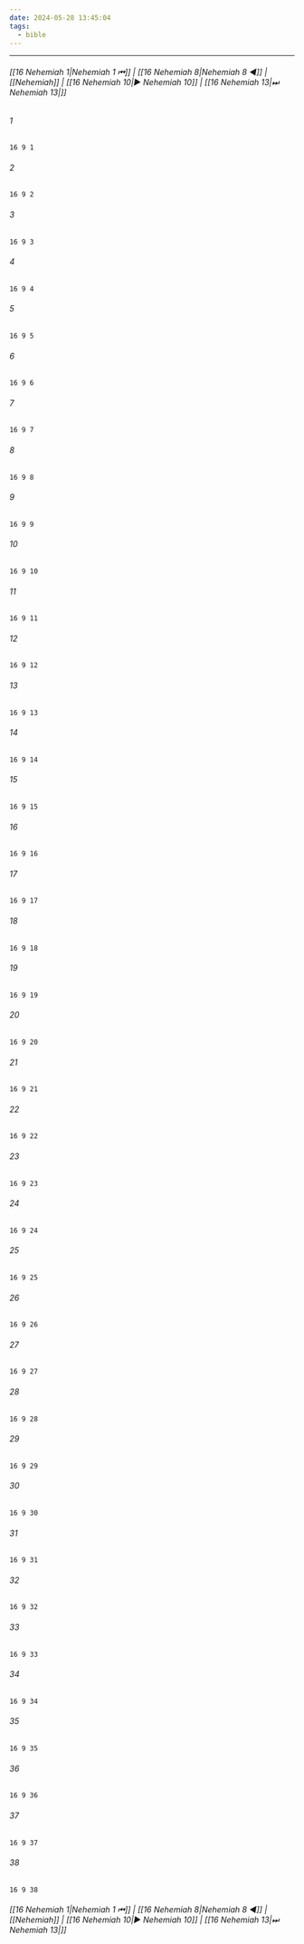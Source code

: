 ```yaml
---
date: 2024-05-28 13:45:04
tags:
  - bible
---
```

___

###### [[16 Nehemiah 1|Nehemiah 1 ⏮]] | [[16 Nehemiah 8|Nehemiah 8 ◀]] | [[Nehemiah]] | [[16 Nehemiah 10|▶ Nehemiah 10]] | [[16 Nehemiah 13|⏭ Nehemiah 13|]]

###### 1
``` verse
16 9 1 
```
###### 2
``` verse
16 9 2 
```
###### 3
``` verse
16 9 3 
```
###### 4
``` verse
16 9 4 
```
###### 5
``` verse
16 9 5 
```
###### 6
``` verse
16 9 6 
```
###### 7
``` verse
16 9 7 
```
###### 8
``` verse
16 9 8 
```
###### 9
``` verse
16 9 9 
```
###### 10
``` verse
16 9 10 
```
###### 11
``` verse
16 9 11 
```
###### 12
``` verse
16 9 12 
```
###### 13
``` verse
16 9 13 
```
###### 14
``` verse
16 9 14 
```
###### 15
``` verse
16 9 15 
```
###### 16
``` verse
16 9 16 
```
###### 17
``` verse
16 9 17 
```
###### 18
``` verse
16 9 18 
```
###### 19
``` verse
16 9 19 
```
###### 20
``` verse
16 9 20 
```
###### 21
``` verse
16 9 21 
```
###### 22
``` verse
16 9 22 
```
###### 23
``` verse
16 9 23 
```
###### 24
``` verse
16 9 24 
```
###### 25
``` verse
16 9 25 
```
###### 26
``` verse
16 9 26 
```
###### 27
``` verse
16 9 27 
```
###### 28
``` verse
16 9 28 
```
###### 29
``` verse
16 9 29 
```
###### 30
``` verse
16 9 30 
```
###### 31
``` verse
16 9 31 
```
###### 32
``` verse
16 9 32 
```
###### 33
``` verse
16 9 33 
```
###### 34
``` verse
16 9 34 
```
###### 35
``` verse
16 9 35 
```
###### 36
``` verse
16 9 36 
```
###### 37
``` verse
16 9 37 
```
###### 38
``` verse
16 9 38 
```

###### [[16 Nehemiah 1|Nehemiah 1 ⏮]] | [[16 Nehemiah 8|Nehemiah 8 ◀]] | [[Nehemiah]] | [[16 Nehemiah 10|▶ Nehemiah 10]] | [[16 Nehemiah 13|⏭ Nehemiah 13|]]

